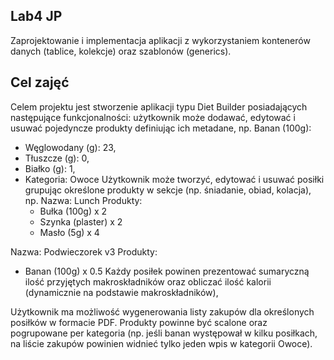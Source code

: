 ## Lab4 JP
Zaprojektowanie i implementacja aplikacji z wykorzystaniem kontenerów danych (tablice, kolekcje) oraz szablonów (generics).

## Cel zajęć


Celem projektu jest stworzenie aplikacji typu Diet Builder posiadających następujące funkcjonalności:
użytkownik może dodawać, edytować i usuwać pojedyncze produkty definiując ich metadane, np.
Banan (100g):
- Węglowodany (g): 23,
- Tłuszcze (g): 0,
- Białko (g): 1,
- Kategoria: Owoce
Użytkownik może tworzyć, edytować i usuwać posiłki grupując określone produkty w sekcje (np. śniadanie, obiad, kolacja), np.
Nazwa: Lunch
Produkty:
	- Bułka (100g) x 2
  - Szynka (plaster) x 2
  - Masło (5g) x 4

Nazwa: Podwieczorek v3
Produkty:
  - Banan (100g) x 0.5
Każdy posiłek powinen prezentować sumaryczną ilość przyjętych makroskładników oraz obliczać ilość kalorii (dynamicznie na podstawie makroskładników),

Użytkownik ma możliwość wygenerowania listy zakupów dla określonych posiłków w formacie PDF. Produkty powinne być scalone oraz pogrupowane per kategoria (np. jeśli banan występował w kilku posiłkach, na liście zakupów powinien widnieć tylko jeden wpis w kategorii Owoce).
